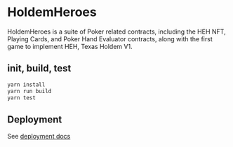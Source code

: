 # HoldemHeroes

HoldemHeroes is a suite of Poker related contracts, including the HEH NFT, Playing Cards, and Poker Hand Evaluator
contracts, along with the first game to implement HEH, Texas Holdem V1.

## init, build, test

```bash
yarn install
yarn run build
yarn test
```

## Deployment

See [deployment docs](./docs/deployment/README.md)
